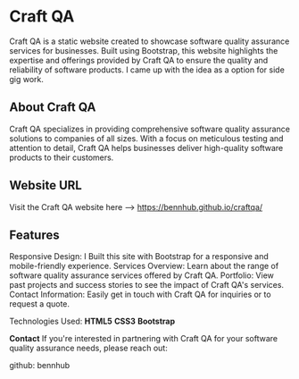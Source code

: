 # Craft QA
Craft QA is a static website created to showcase software quality assurance services for businesses. Built using Bootstrap, this website highlights the expertise and offerings provided by Craft QA to ensure the quality and reliability of software products. I came up with the idea as a option for side gig work. 

## About Craft QA
Craft QA specializes in providing comprehensive software quality assurance solutions to companies of all sizes. With a focus on meticulous testing and attention to detail, Craft QA helps businesses deliver high-quality software products to their customers.

## Website URL
Visit the Craft QA website here --> https://bennhub.github.io/craftqa/

## Features
Responsive Design: I Built this site with Bootstrap for a responsive and mobile-friendly experience.
Services Overview: Learn about the range of software quality assurance services offered by Craft QA.
Portfolio: View past projects and success stories to see the impact of Craft QA's services.
Contact Information: Easily get in touch with Craft QA for inquiries or to request a quote.

Technologies Used:
**HTML5**
**CSS3**
**Bootstrap**

**Contact**
If you're interested in partnering with Craft QA for your software quality assurance needs, please reach out:

github: bennhub
